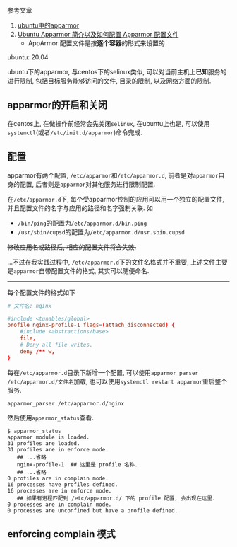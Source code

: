 <!--
<!key!>: {a4fdeb45-7d50-48ac-851b-015c97eb340d}
<!link!>: {note-cloud:8ac2d6d9-b4a7-4551-87a0-cb2af8f0c81f}
-->

参考文章

1. [ubuntu中的apparmor](https://blog.csdn.net/cooperdoctor/article/details/84062206)
2. [Ubuntu Apparmor 简介以及如何配置 Apparmor 配置文件](https://bbs.huaweicloud.com/blogs/371946)
    - AppArmor 配置文件是按**逐个容器**的形式来设置的

ubuntu: 20.04

ubuntu下的apparmor, 与centos下的selinux类似, 可以对当前主机上**已知**服务的进行限制, 包括目标服务能够访问的文件, 目录的限制, 以及网络方面的限制.

## apparmor的开启和关闭

在centos上, 在做操作前经常会先关闭`selinux`, 在ubuntu上也是, 可以使用`systemctl`(或者`/etc/init.d/apparmor`)命令完成.

## 配置

apparmor有两个配置, `/etc/apparmor`和`/etc/apparmor.d`, 前者是对`apparmor`自身的配置, 后者则是`apparmor`对其他服务进行限制配置.

在`/etc/apparmor.d`下, 每个受apparmor控制的应用可以用一个独立的配置文件, 并且配置文件的名字与应用的路径和名字强制关联. 如

- `/bin/ping`的配置为`/etc/apparmor.d/bin.ping`
- `/usr/sbin/cupsd`的配置为`/etc/apparmor.d/usr.sbin.cupsd`

~~修改应用名或路径后, 相应的配置文件将会失效.~~

...不过在我实践过程中, `/etc/apparmor.d`下的文件名格式并不重要, 上述文件主要是`apparmor`自带配置文件的格式, 其实可以随便命名.

------

每个配置文件的格式如下

```conf
# 文件名: nginx

#include <tunables/global>
profile nginx-profile-1 flags=(attach_disconnected) {
    #include <abstractions/base>
    file,
    # Deny all file writes.
    deny /** w,
}
```

每在`/etc/apparmor.d`目录下新增一个配置, 可以使用`apparmor_parser /etc/apparmor.d/文件名`加载, 也可以使用`systemctl restart apparmor`重启整个服务.

```
apparmor_parser /etc/apparmor.d/nginx
```

然后使用`apparmor_status`查看.

```log
$ apparmor_status
apparmor module is loaded.
31 profiles are loaded.
31 profiles are in enforce mode.
   ## ...省略
   nginx-profile-1  ## 这里是 profile 名称.
   ## ...省略
0 profiles are in complain mode.
16 processes have profiles defined.
16 processes are in enforce mode.
   ## 如果有进程匹配到 /etc/apparmor.d/ 下的 profile 配置, 会出现在这里.
0 processes are in complain mode.
0 processes are unconfined but have a profile defined.
```

## enforcing complain 模式

